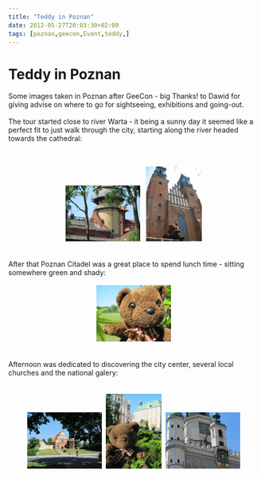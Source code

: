```yaml
---
title: "Teddy in Poznan"
date: 2012-05-27T20:03:30+02:00
tags: [poznan,geecon,Event,teddy,]
---
```


# Teddy in Poznan


Some images taken in Poznan after GeeCon - big Thanks! to Dawid for giving advise on where to go for sightseeing, 
exhibitions and going-out.<br><br>The tour started close to river Warta - it being a sunny day it seemed like a perfect 
fit to just walk through the city, starting along the river headed towards the cathedral:<br><br><center> <br><img 
src="/poznan_2012_6.JPG" width=150/>&nbsp;&nbsp;&nbsp;<img 
src="/poznan_2012_5.JPG" height=150/><br></center><br><br>After that Poznan 
Citadel was a great place to spend lunch time - sitting somewhere green and shady:<br><center><br><img 
src="/poznan_2012_4.JPG" width=150/><br></center><br><br>Afternoon was dedicated 
to discovering the city center, several local churches and the national galery:<br><br><center><br><img 
src="/poznan_2012_3.JPG" width=150/>&nbsp;&nbsp;<img 
src="/poznan_2012_1.JPG" height=150/>&nbsp;&nbsp;<img 
src="/poznan_2012_2.JPG" width=150/><br></center>
